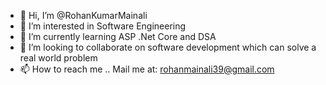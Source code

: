 - 👋 Hi, I’m @RohanKumarMainali
- 👀 I’m interested in Software Engineering
- 🌱 I’m currently learning ASP .Net Core and DSA
- 💞️ I’m looking to collaborate on software development which can solve a real world problem
- 📫 How to reach me .. Mail me at: rohanmainali39@gmail.com


<!---
RohanKumarMainali/RohanKumarMainali is a ✨ special ✨ repository because its `README.md` (this file) appears on your GitHub profile.
You can click the Preview link to take a look at your changes.
--->
